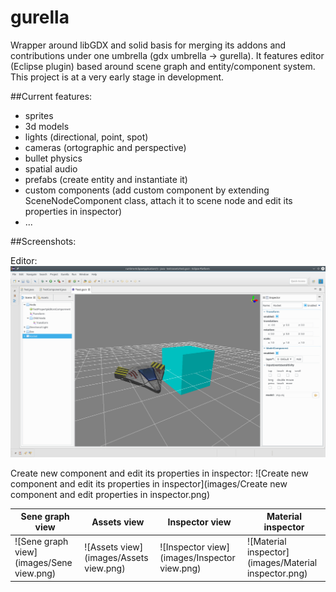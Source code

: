 # gurella
Wrapper around libGDX and solid basis for merging its addons and contributions under one umbrella (gdx umbrella -> gurella). It features editor (Eclipse plugin) based around scene graph and entity/component system. This project is at a very early stage in development.

##Current features:
 * sprites
 * 3d models
 * lights (directional, point, spot)
 * cameras (ortographic and perspective)
 * bullet physics
 * spatial audio
 * prefabs (create entity and instantiate it)
 * custom components (add custom component by extending SceneNodeComponent class, attach it to scene node and edit its properties in inspector)
 * ...
 
##Screenshots:

Editor:
![Editor](images/Editor.png)

Create new component and edit its properties in inspector:
![Create new component and edit its properties in inspector](images/Create new component and edit properties in inspector.png)

Sene graph view | Assets view | Inspector view | Material inspector
--- | --- | --- | ---
![Sene graph view](images/Sene view.png) | ![Assets view](images/Assets view.png) | ![Inspector view](images/Inspector view.png) | ![Material inspector](images/Material inspector.png)
 

